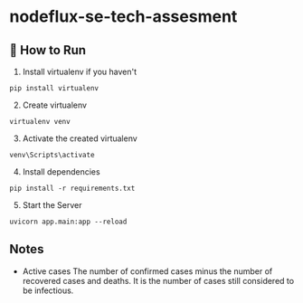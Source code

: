 # nodeflux-se-tech-assesment

## 📖  How to Run

1. Install virtualenv if you haven't
```
pip install virtualenv
```
2. Create virtualenv
```
virtualenv venv
```

3. Activate the created virtualenv
```
venv\Scripts\activate
```

4. Install dependencies
```
pip install -r requirements.txt
```

5. Start the Server
```
uvicorn app.main:app --reload
```

## Notes

- Active cases
The number of confirmed cases minus the number of recovered cases and deaths. It is the number of cases still considered to be infectious.